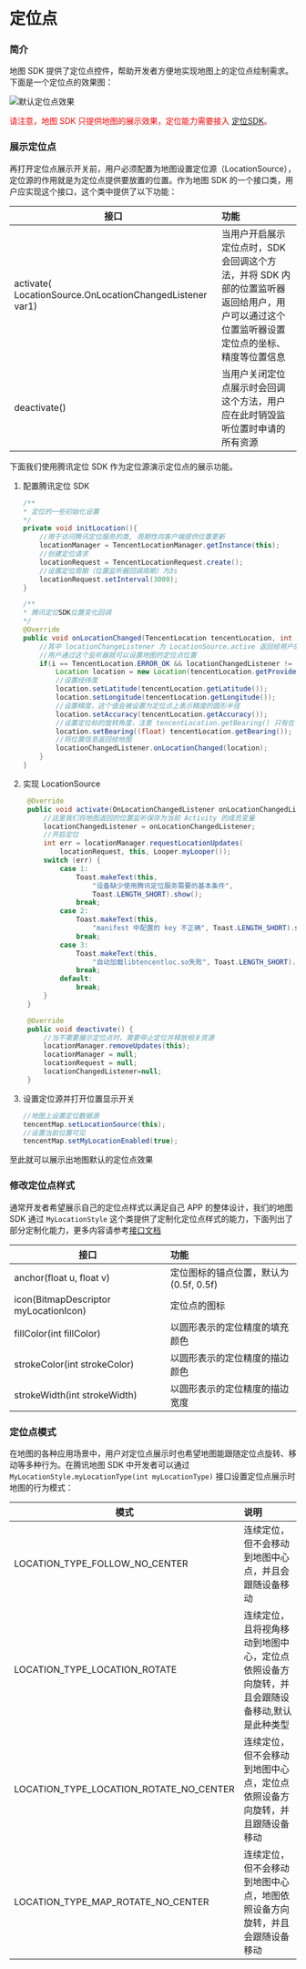 # 定位点

### 简介

地图 SDK 提供了定位点控件，帮助开发者方便地实现地图上的定位点绘制需求。下面是一个定位点的效果图：

![默认定位点效果](../images/widget/default_location.png)

<span style="color:red">请注意，地图 SDK 只提供地图的展示效果，定位能力需要接入 [定位SDK](https://lbs.qq.com/geo/index.html)。</span>

### 展示定位点

再打开定位点展示开关前，用户必须配置为地图设置定位源（LocationSource），定位源的作用就是为定位点提供要放置的位置。作为地图 SDK 的一个接口类，用户应实现这个接口，这个类中提供了以下功能：

| 接口 | 功能 |
| -- | :-- |
| activate( LocationSource.OnLocationChangedListener var1) | 当用户开启展示定位点时，SDK 会回调这个方法，并将 SDK 内部的位置监听器返回给用户，用户可以通过这个位置监听器设置定位点的坐标、精度等位置信息 |
| deactivate() | 当用户关闭定位点展示时会回调这个方法，用户应在此时销毁监听位置时申请的所有资源 |

下面我们使用腾讯定位 SDK 作为定位源演示定位点的展示功能。

1. 配置腾讯定位 SDK 

    ```java
    /**
    * 定位的一些初始化设置
    */
    private void initLocation(){
        //用于访问腾讯定位服务的类, 周期性向客户端提供位置更新
        locationManager = TencentLocationManager.getInstance(this);
        //创建定位请求
        locationRequest = TencentLocationRequest.create();
        //设置定位周期（位置监听器回调周期）为3s
        locationRequest.setInterval(3000);
    }

    /**
    * 腾讯定位SDK位置变化回调
    */
    @Override
    public void onLocationChanged(TencentLocation tencentLocation, int i, String s) {
        //其中 locationChangeListener 为 LocationSource.active 返回给用户的位置监听器
        //用户通过这个监听器就可以设置地图的定位点位置
        if(i == TencentLocation.ERROR_OK && locationChangedListener != null){
            Location location = new Location(tencentLocation.getProvider());
            //设置经纬度
            location.setLatitude(tencentLocation.getLatitude());
            location.setLongitude(tencentLocation.getLongitude());
            //设置精度，这个值会被设置为定位点上表示精度的圆形半径
            location.setAccuracy(tencentLocation.getAccuracy());
            //设置定位标的旋转角度，注意 tencentLocation.getBearing() 只有在 gps 时才有可能获取
            location.setBearing((float) tencentLocation.getBearing());
            //将位置信息返回给地图
            locationChangedListener.onLocationChanged(location);
        }
    }
    ```

2. 实现 LocationSource
   
   ```java
    @Override
    public void activate(OnLocationChangedListener onLocationChangedListener) {
        //这里我们将地图返回的位置监听保存为当前 Activity 的成员变量
        locationChangedListener = onLocationChangedListener;
        //开启定位
        int err = locationManager.requestLocationUpdates(
            locationRequest, this, Looper.myLooper());
        switch (err) {
            case 1:
                Toast.makeText(this,
                    "设备缺少使用腾讯定位服务需要的基本条件",
                    Toast.LENGTH_SHORT).show();
                break;
            case 2:
                Toast.makeText(this,
                    "manifest 中配置的 key 不正确", Toast.LENGTH_SHORT).show();
                break;
            case 3:
                Toast.makeText(this,
                    "自动加载libtencentloc.so失败", Toast.LENGTH_SHORT).show();
                break;
            default:
                break;
        }
    }

    @Override
    public void deactivate() {
        //当不需要展示定位点时，需要停止定位并释放相关资源
        locationManager.removeUpdates(this);
        locationManager = null;
        locationRequest = null;
        locationChangedListener=null;
    }
   ```

3. 设置定位源并打开位置显示开关
    ```java
    //地图上设置定位数据源
    tencentMap.setLocationSource(this);
    //设置当前位置可见
    tencentMap.setMyLocationEnabled(true);
    ```

至此就可以展示出地图默认的定位点效果

### 修改定位点样式

通常开发者希望展示自己的定位点样式以满足自己 APP 的整体设计，我们的地图 SDK 通过 `MyLocationStyle` 这个类提供了定制化定位点样式的能力，下面列出了部分定制化能力，更多内容请参考[接口文档](https://lbs.qq.com/AndroidDocs/doc_3d/com/tencent/tencentmap/mapsdk/maps/model/MyLocationStyle.html)

| 接口 | 功能 |
| -- | :-- |
| anchor(float u, float v) | 定位图标的锚点位置，默认为 (0.5f, 0.5f) |
| icon(BitmapDescriptor myLocationIcon) | 定位点的图标 |
| fillColor(int fillColor) | 以圆形表示的定位精度的填充颜色 |
| strokeColor(int strokeColor) | 以圆形表示的定位精度的描边颜色 |
| strokeWidth(int strokeWidth) | 以圆形表示的定位精度的描边宽度 |

### 定位点模式

在地图的各种应用场景中，用户对定位点展示时也希望地图能跟随定位点旋转、移动等多种行为。在腾讯地图 SDK 中开发者可以通过 `MyLocationStyle.myLocationType(int myLocationType)` 接口设置定位点展示时地图的行为模式：

| 模式 | 说明 |
| -- | :-- |
| LOCATION_TYPE_FOLLOW_NO_CENTER | 连续定位，但不会移动到地图中心点，并且会跟随设备移动 |
| LOCATION_TYPE_LOCATION_ROTATE | 连续定位，且将视角移动到地图中心，定位点依照设备方向旋转，并且会跟随设备移动,默认是此种类型 |
| LOCATION_TYPE_LOCATION_ROTATE_NO_CENTER | 连续定位，但不会移动到地图中心点，定位点依照设备方向旋转，并且跟随设备移动 |
| LOCATION_TYPE_MAP_ROTATE_NO_CENTER | 连续定位，但不会移动到地图中心点，地图依照设备方向旋转，并且会跟随设备移动 |
